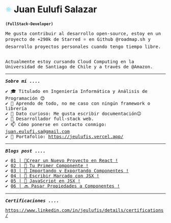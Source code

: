 # <code><img height="20" src="https://raw.githubusercontent.com/github/explore/80688e429a7d4ef2fca1e82350fe8e3517d3494d/topics/react/react.png"></code> Juan Eulufi Salazar 

**`(FullStack-Developer)`**

<samp>
Me gusta contribuir al desarrollo open-source, estoy en un proyecto de +290k de Starred ⭐ en Github @roadmap.sh y desarrollo proyectos personales cuando tengo tiempo libre.
<br>
<br>

Actualmente estoy cursando Cloud Computing en la Universidad de Santiago de Chile y a través de @Amazon.
<hr>

***Sobre mí ....***

✔ 🎓 Titulado en Ingeniería Informática y Análisis de Programación 😊<br>
✔ 🌱 Aprendo de todo, no me caso con ningún framework o librería<br>
✔ 🧩 Dato curioso: Me gusta escribir documentación😉<br>
✔ 🔭 Desarrollador full-stack web.<br>
✔ 📫 Cómo ponerse en contacto conmigo: juan.eulufi.sa@gmail.com<br>
✔ 🎨 Portafolio: https://jeulufis.vercel.app/

<hr>

***Blogs post ....***

<!-- BLOG-POST-LIST:START -->

✔ [01 | 🍦Crear un Nuevo Proyecto en React !](https://react-universal.vercel.app/blog/2024-post/create-new-project-in-react)<br>
✔ [02 | 💯 Tu Primer Componente !](https://react-universal.vercel.app/blog/2024-post/your-first-component)<br>
✔ [03 | 📖 Importando y Exportando Componentes !](https://react-universal.vercel.app/blog/2024-post/importing-and-exporting-components)<br>
✔ [04 | 🧩 Escribir Marcado con JSX !](https://react-universal.vercel.app/blog/2024-post/efficient-jsx-for-your-react-components)<br>
✔ [05 | 💛 JavaScript en JSX !](https://react-universal.vercel.app/blog/2024-post/javascript-in-js)<br>
✔ [06 | 🔜 Pasar Propiedades a Componentes !](https://react-universal.vercel.app/blog/2024-post/props-to-a-components)
  
<!-- BLOG-POST-LIST:END -->

<hr>

***Certificaciones ....***

https://www.linkedin.com/in/jeulufis/details/certifications/
</samp>




